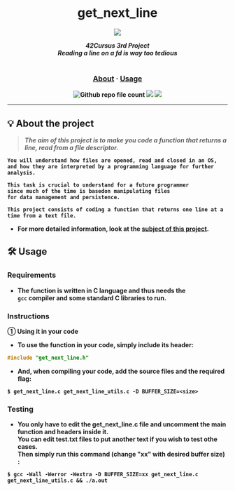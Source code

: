 <div align=center >
<h1>get_next_line</h1>
<a href="https://github.com/h-beeen/42cursus/tree/master/get_next_line"><img src="https://user-images.githubusercontent.com/112257466/213332345-c1755de6-ee52-4b60-b8aa-2c4c1bece0f4.png"></a>
</div>

<p align="center">
	<b><i>42Cursus 3rd Project<br/>
  	Reading a line on a fd is way too tedious</i></br></br>
</p>
	<h3 align="center">
	<a href="https://github.com/h-beeen/42cursus/tree/master/ft_printf#-about-the-project">About</a>
	<span> · </span>
	<a href="https://github.com/h-beeen/42cursus/tree/master/ft_printf#%EF%B8%8F-usage">Usage</a>
	</h3>
	<p align="center">
	<img alt="Github repo file count" src="https://img.shields.io/github/directory-file-count/h-beeen/42Cursus/get_next_line/get_next_line?logo=c&style=for-the-badge" /> <img src="https://img.shields.io/badge/120/100-007396?style=for-the-badge&logo=Starship&label=Score&logoColor=white&color=brightgreen"> <img src="https://img.shields.io/badge/2023&brvbar;01&brvbar;29-007396?style=for-the-badge&logo=42&label=completed&logoColor=white&color=black">
	</p>

---

## 💡 About the project

> _The aim of this project is to make you code a function that returns a line, read from a file descriptor._

	You will understand how files are opened, read and closed in an OS,
	and how they are interpreted by a programming language for further analysis.

	This task is crucial to understand for a future programmer 
	since much of the time is basedon manipulating files 
	for data management and persistence.

	This project consists of coding a function that returns one line at a time from a text file.

- For more detailed information, look at the [**subject of this project**](/get_next_line/get_next_line/README.md).


## 🛠️ Usage

### Requirements

- The function is written in C language and thus needs the <br/> **`gcc` compiler** and some standard **C libraries** to run.

### Instructions

**① Using it in your code**

- To use the function in your code, simply include its header:

```C
#include "get_next_line.h"
```

- And, when compiling your code, add the source files and the required flag:

```shell
$ get_next_line.c get_next_line_utils.c -D BUFFER_SIZE=<size>
```

### Testing

- You only have to edit the get_next_line.c file and uncomment the main function and headers inside it. <br/>
You can edit test.txt files to put another text if you wish to test othe cases. <br/>
Then simply run this command (change "xx" with desired buffer size) :

```shell
$ gcc -Wall -Werror -Wextra -D BUFFER_SIZE=xx get_next_line.c get_next_line_utils.c && ./a.out
```